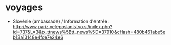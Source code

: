 # voyages


- Slovénie (ambassade) / Information d'entrée : http://www.pariz.veleposlanistvo.si/index.php?id=737&L=3&tx_ttnews%5Btt_news%5D=37910&cHash=480b461abe5eb13a13148e4fde7e24e6
